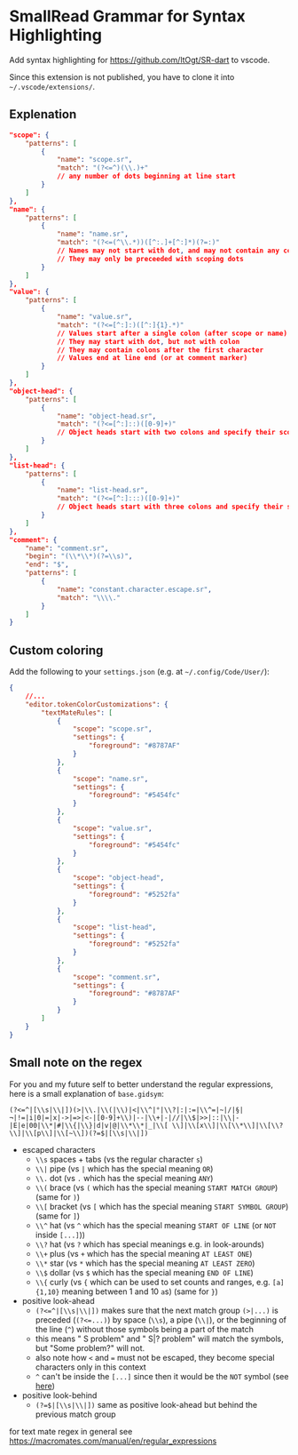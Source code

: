 # SmallRead Grammar for Syntax Highlighting

Add syntax highlighting for https://github.com/ltOgt/SR-dart to vscode.

Since this extension is not published, you have to clone it into `~/.vscode/extensions/`.

## Explenation
```json
"scope": {
    "patterns": [
        {
            "name": "scope.sr",
            "match": "(?<=^)(\\.)+"
            // any number of dots beginning at line start
        }
    ]
},
"name": {
    "patterns": [
        {
            "name": "name.sr",
            "match": "(?<=(^\\.*))([^:.]+[^:]*)(?=:)"
            // Names may not start with dot, and may not contain any colons
            // They may only be preceeded with scoping dots
        }
    ]
},
"value": {
    "patterns": [
        {
            "name": "value.sr",
            "match": "(?<=[^:]:)([^:]{1}.*)"
            // Values start after a single colon (after scope or name)
            // They may start with dot, but not with colon
            // They may contain colons after the first character
            // Values end at line end (or at comment marker)
        }
    ]
},
"object-head": {
    "patterns": [
        {
            "name": "object-head.sr",
            "match": "(?<=[^:]::)([0-9]+)"
            // Object heads start with two colons and specify their scope size
        }
    ]
},
"list-head": {
    "patterns": [
        {
            "name": "list-head.sr",
            "match": "(?<=[^:]:::)([0-9]+)"
            // Object heads start with three colons and specify their scope size
        }
    ]
},
"comment": {
    "name": "comment.sr",
    "begin": "(\\*\\*)(?=\\s)",
    "end": "$",
    "patterns": [
        {
            "name": "constant.character.escape.sr",
            "match": "\\\\."
        }
    ]
}
```

## Custom coloring

Add the following to your `settings.json` (e.g. at `~/.config/Code/User/`):

```json
{
    //...
    "editor.tokenColorCustomizations": {
        "textMateRules": [
            {   
                "scope": "scope.sr",
                "settings": {
                    "foreground": "#8787AF"
                }   
            },
            {   
                "scope": "name.sr",
                "settings": {
                    "foreground": "#5454fc"
                }   
            },
            {   
                "scope": "value.sr",
                "settings": {
                    "foreground": "#5454fc"
                }   
            },
            {   
                "scope": "object-head",
                "settings": {
                    "foreground": "#5252fa"
                }   
            },
            {   
                "scope": "list-head",
                "settings": {
                    "foreground": "#5252fa"
                }   
            },
            {   
                "scope": "comment.sr",
                "settings": {
                    "foreground": "#8787AF"
                }   
            }
        ]   
    }   
}
```

## Small note on the regex
For you and my future self to better understand the regular expressions, here is a small explanation of `base.gidsym`:

`(?<=^|[\\s|\\|])(>|\\.|\\(|\\)|<|\\^|°|\\?|:|:=|\\^=|~|/|§|¬|!=|i|0|=|x|->|=>|<-|[0-9]+\\)|--|\\+|-|//|\\$|>>|::|\\|-|E|e|00|\\*|#|\\{|\\}|d|v|@|\\*\\*|_|\\[ \\]|\\[x\\]|\\[\\*\\]|\\[\\?\\]|\\[p\\]|\\[~\\])(?=$|[\\s|\\|])`

- escaped characters
    - `\\s` spaces + tabs (vs the regular character `s`)
    - `\\|` pipe (vs `|` which has the special meaning `OR`)
    - `\\.` dot (vs `.` which has the special meaning `ANY`)
    - `\\(` brace (vs `(` which has the special meaning `START MATCH GROUP`) (same for `)`)
    - `\\[` bracket (vs `[` which has the special meaning `START SYMBOL GROUP`) (same for `]`)
    - `\\^` hat (vs `^` which has the special meaning `START OF LINE` (or `NOT` inside `[...]`))
    - `\\?` hat (vs `?` which has special meanings e.g. in look-arounds)
    - `\\+` plus (vs `+` which has the special meaning `AT LEAST ONE`)
    - `\\*` star (vs `*` which has the special meaning `AT LEAST ZERO`)
    - `\\$` dollar (vs `$` which has the special meaning `END OF LINE`)
    - `\\{` curly (vs `{` which can be used to set counts and ranges, e.g. `[a]{1,10}` meaning between 1 and 10 `a`s) (same for `}`)
- positive look-ahead
    - `(?<=^|[\\s|\\|])` makes sure that the next match group `(>|...)` is preceded (`(?<=...)`) by space (`\\s`), a pipe (`\\|`), or the beginning of the line (`^`) without those symbols being a part of the match
    - this means " S problem" and " S|? problem" will match the symbols, but "Some problem?" will not.
    - also note how `<` and `=` must not be escaped, they become special characters only in this context
    - `^` can't be inside the `[...]` since then it would be the `NOT` symbol (see [here](https://stackoverflow.com/a/9155707/7215915))
- positive look-behind
    - `(?=$|[\\s|\\|])` same as positive look-ahead but behind the previous match group

for text mate regex in general see https://macromates.com/manual/en/regular_expressions

